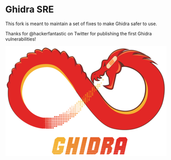 Ghidra SRE
==========

This fork is meant to maintain a set of fixes to make Ghidra safer to use.

Thanks for @hackerfantastic on Twitter for publishing the first Ghidra vulnerabilities!

![ghidra bandaid](https://github.com/50L1DU5/ghidra-sre/raw/master/resources/img/GHIDRA_1.png)
